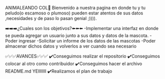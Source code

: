 ANIMALEANDO COL🐾
Bienvenido a nuestra pagina en donde tu y tu peludo(o escamoso o plumoso) pueden estar atentos de sus datos 
,necesidades y de paso lo pasan genial ;)))).

➡️➡️➡️¿Cuales son los objetivos?⬅️⬅️⬅️
-Implementar una interfaz en donde se pueda agregar un usuario junto a sus datos y datos de la 
mascota.
-Poder ingresar 
-Solicitar un informe de los datos de las mascotas
-Poder almacenar dichos datos y volverlos a ver cuando sea necesario

✅✅✅AVANCES✅✅✅
✔️Conseguimos realizar el repositorio
✔️Conseguimos colocar al otro como contribuidor
✔️Conseguimos hacer el archivo README.md YEIIIIIII
✔️Realizamos el plan de trabajo